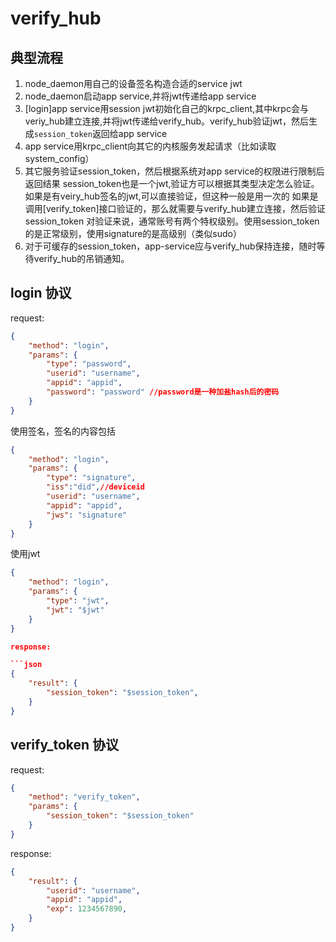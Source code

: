 # verify_hub 

## 典型流程

1. node_daemon用自己的设备签名构造合适的service jwt
2. node_daemon启动app service,并将jwt传递给app service
4. [login]app service用session jwt初始化自己的krpc_client,其中krpc会与veriy_hub建立连接,并将jwt传递给verify_hub。verify_hub验证jwt，然后生成`session_token`返回给app service
5. app service用krpc_client向其它的内核服务发起请求（比如读取system_config）
6. 其它服务验证session_token，然后根据系统对app service的权限进行限制后返回结果
    session_token也是一个jwt,验证方可以根据其类型决定怎么验证。 如果是有veiry_hub签名的jwt,可以直接验证，但这种一般是用一次的
    如果是调用[verify_token]接口验证的，那么就需要与verify_hub建立连接，然后验证session_token
    对验证来说，通常账号有两个特权级别。使用session_token的是正常级别，使用signature的是高级别（类似sudo）
7. 对于可缓存的session_token，app-service应与verify_hub保持连接，随时等待verify_hub的吊销通知。


## 

## login 协议

request:
```json
{
    "method": "login",
    "params": {
        "type": "password",
        "userid": "username", 
        "appid": "appid",
        "password": "password" //password是一种加盐hash后的密码
    }
}
```

使用签名，签名的内容包括
```json
{
    "method": "login",
    "params": {
        "type": "signature",
        "iss":"did",//deviceid
        "userid": "username",
        "appid": "appid",
        "jws": "signature"
    }
}
```

使用jwt 
```json
{
    "method": "login",
    "params": {
        "type": "jwt",
        "jwt": "$jwt"
    }
}

response:

```json
{
    "result": {
        "session_token": "$session_token",
    }
}
```

## verify_token 协议

request:

```json
{
    "method": "verify_token",
    "params": {
        "session_token": "$session_token"
    }
}
```

response:

```json
{
    "result": {
        "userid": "username",
        "appid": "appid",
        "exp": 1234567890,
    }
}
```
